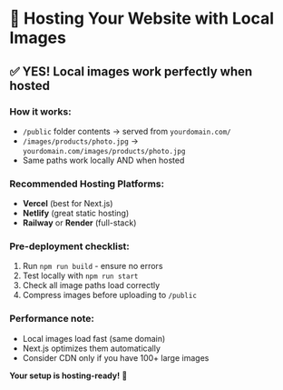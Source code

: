 # 🚀 Hosting Your Website with Local Images

## ✅ YES! Local images work perfectly when hosted

### **How it works:**
- `/public` folder contents → served from `yourdomain.com/`
- `/images/products/photo.jpg` → `yourdomain.com/images/products/photo.jpg`
- Same paths work locally AND when hosted

### **Recommended Hosting Platforms:**
- **Vercel** (best for Next.js)
- **Netlify** (great static hosting)
- **Railway** or **Render** (full-stack)

### **Pre-deployment checklist:**
1. Run `npm run build` - ensure no errors
2. Test locally with `npm run start`
3. Check all image paths load correctly
4. Compress images before uploading to `/public`

### **Performance note:**
- Local images load fast (same domain)
- Next.js optimizes them automatically
- Consider CDN only if you have 100+ large images

**Your setup is hosting-ready!** 🎉
